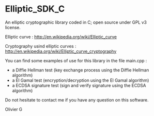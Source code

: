 Elliptic_SDK_C
==============

An elliptic cryptographic library coded in C; open source under GPL v3 license.

Elliptic curve : http://en.wikipedia.org/wiki/Elliptic_curve

Cryptography usind elliptic curves : http://en.wikipedia.org/wiki/Elliptic_curve_cryptography



You can find some examples of use for this library in the file main.cpp :
- a Diffie Hellman test (key exchange process using the Diffie Hellman algorithm)
- a El Gamal test (encryption/decryption using the El Gamal algorithm)
- a ECDSA signature test (sign and verify signature using the ECDSA algorithm)



Do not hesitate to contact me if you have any question on this software.



Olivier G